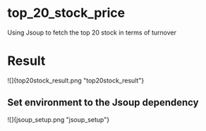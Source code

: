 # top_20_stock_price
Using Jsoup to fetch the top 20 stock in terms of turnover

# Result
![]{top20stock_result.png "top20stock_result"}


## Set environment to the Jsoup dependency
![]{jsoup_setup.png "jsoup_setup"}
